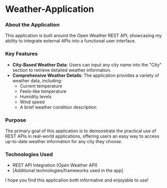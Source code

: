 # Weather-Application
 
### About the Application
This application is built around the Open Weather REST API, showcasing my ability to integrate external APIs into a functional user interface.

### Key Features
- **City-Based Weather Data**: Users can input any city name into the "City" section to retrieve detailed weather information.
- **Comprehensive Weather Details**: The application provides a variety of weather data, including:
  - Current temperature
  - Feels-like temperature
  - Humidity levels
  - Wind speed
  - A brief weather condition description

### Purpose
The primary goal of this application is to demonstrate the practical use of REST APIs in real-world applications, offering users an easy way to access up-to-date weather information for any city they choose.

### Technologies Used
- REST API Integration (Open Weather API)
- [Additional technologies/frameworks used in the app]

I hope you find this application both informative and enjoyable to use!
